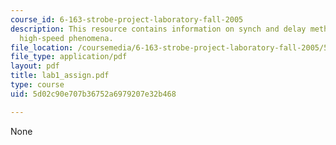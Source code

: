 ```yaml
---
course_id: 6-163-strobe-project-laboratory-fall-2005
description: This resource contains information on synch and delay method of analyzing
  high-speed phenomena.
file_location: /coursemedia/6-163-strobe-project-laboratory-fall-2005/5d02c90e707b36752a6979207e32b468_lab1_assign.pdf
file_type: application/pdf
layout: pdf
title: lab1_assign.pdf
type: course
uid: 5d02c90e707b36752a6979207e32b468

---
```

None